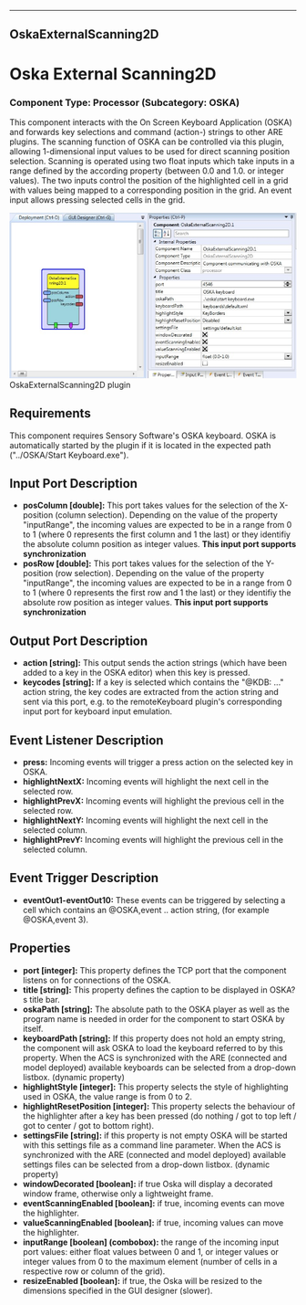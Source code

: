   
---
OskaExternalScanning2D
---

# Oska External Scanning2D

### Component Type: Processor (Subcategory: OSKA)

This component interacts with the On Screen Keyboard Application (OSKA) and forwards key selections and command (action-) strings to other ARE plugins. The scanning function of OSKA can be controlled via this plugin, allowing 1-dimensional input values to be used for direct scanning position selection. Scanning is operated using two float inputs which take inputs in a range defined by the according property (between 0.0 and 1.0. or integer values). The two inputs control the position of the highlighted cell in a grid with values being mapped to a corresponding position in the grid. An event input allows pressing selected cells in the grid.

![Screenshot: OskaExternalScanning2D plugin](img/OskaExternalScanning2D.jpg "Screenshot: OskaExternalScanning2D plugin")  
OskaExternalScanning2D plugin

## Requirements

This component requires Sensory Software's OSKA keyboard. OSKA is automatically started by the plugin if it is located in the expected path ("../OSKA/Start Keyboard.exe").

## Input Port Description

*   **posColumn \[double\]:** This port takes values for the selection of the X-position (column selection). Depending on the value of the property "inputRange", the incoming values are expected to be in a range from 0 to 1 (where 0 represents the first column and 1 the last) or they identifiy the absolute column position as integer values. **This input port supports synchronization**
*   **posRow \[double\]:** This port takes values for the selection of the Y-position (row selection). Depending on the value of the property "inputRange", the incoming values are expected to be in a range from 0 to 1 (where 0 represents the first row and 1 the last) or they identifiy the absolute row position as integer values. **This input port supports synchronization**

## Output Port Description

*   **action \[string\]:** This output sends the action strings (which have been added to a key in the OSKA editor) when this key is pressed.
*   **keycodes \[string\]:** If a key is selected which contains the "@KDB: ..." action string, the key codes are extracted from the action string and sent via this port, e.g. to the remoteKeyboard plugin's corresponding input port for keyboard input emulation.

## Event Listener Description

*   **press:** Incoming events will trigger a press action on the selected key in OSKA.
*   **highlightNextX:** Incoming events will highlight the next cell in the selected row.
*   **highlightPrevX:** Incoming events will highlight the previous cell in the selected row.
*   **highlightNextY:** Incoming events will highlight the next cell in the selected column.
*   **highlightPrevY:** Incoming events will highlight the previous cell in the selected column.

## Event Trigger Description

*   **eventOut1-eventOut10:** These events can be triggered by selecting a cell which contains an @OSKA,event .. action string, (for example @OSKA,event 3).

## Properties

*   **port \[integer\]:** This property defines the TCP port that the component listens on for connections of the OSKA.
*   **title \[string\]:** This property defines the caption to be displayed in OSKA?s title bar.
*   **oskaPath \[string\]:** The absolute path to the OSKA player as well as the program name is needed in order for the component to start OSKA by itself.
*   **keyboardPath \[string\]:** If this property does not hold an empty string, the component will ask OSKA to load the keyboard referred to by this property. When the ACS is synchronized with the ARE (connected and model deployed) available keyboards can be selected from a drop-down listbox. (dynamic property)
*   **highlightStyle \[integer\]:** This property selects the style of highlighting used in OSKA, the value range is from 0 to 2.
*   **highlightResetPosition \[integer\]:** This property selects the behaviour of the highlighter after a key has been pressed (do nothing / got to top left / got to center / got to bottom right).
*   **settingsFile \[string\]:** if this property is not empty OSKA will be started with this settings file as a command line parameter. When the ACS is synchronized with the ARE (connected and model deployed) available settings files can be selected from a drop-down listbox. (dynamic property)
*   **windowDecorated \[boolean\]:** if true Oska will display a decorated window frame, otherwise only a lightweight frame.
*   **eventScanningEnabled \[boolean\]:** if true, incoming events can move the highlighter.
*   **valueScanningEnabled \[boolean\]:** if true, incoming values can move the highlighter.
*   **inputRange \[boolean\] (combobox):** the range of the incoming input port values: either float values between 0 and 1, or integer values or integer values from 0 to the maximum element (number of cells in a respective row or column of the grid).
*   **resizeEnabled \[boolean\]:** if true, the Oska will be resized to the dimensions specified in the GUI designer (slower).